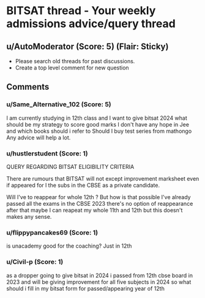 # BITSAT thread - Your weekly admissions advice/query thread
## u/AutoModerator (Score: 5) (Flair: Sticky)
* Please search old threads for past discussions. 
* Create a top level comment for new question


## Comments

### u/Same_Alternative_102 (Score: 5)
I am currently studying in 12th class and I want to give bitsat 2024 what should be my strategy to score good marks I don't have any hope in Jee and which books should i refer to
Should I buy test series from mathongo 
Any advice will help a lot.


### u/hustlerstudent (Score: 1)
QUERY REGARDING BITSAT ELIGIBILITY CRITERIA

There are rumours that BITSAT will not except improvement marksheet even if appeared for l the subs in the CBSE as a private candidate.

Will I've to reappear for whole 12th ? But how is that possible I've already passed all the exams in the CBSE 2023 there's no option of reappearance after that maybe I can reapeat my whole 11th and 12th but this doesn't makes any sense.


### u/flippypancakes69 (Score: 1)
is unacademy good for the coaching? Just in 12th


### u/Civil-p (Score: 1)
as a dropper going to give bitsat in 2024 i passed from 12th cbse board in 2023 and will be giving improvement for all five subjects in 2024 so what should i fill in my bitsat form for passed/appearing year of 12th




